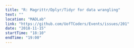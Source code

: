 ```yaml
---
title: "R: Magrittr/Dplyr/Tidyr for data wrangling"
text: ""
location: "MADLab"
link: "https://github.com/UofTCoders/Events/issues/201"
date: "2018-11-15"
startTime: "18:10"
endTime: "19:00"
---
```

